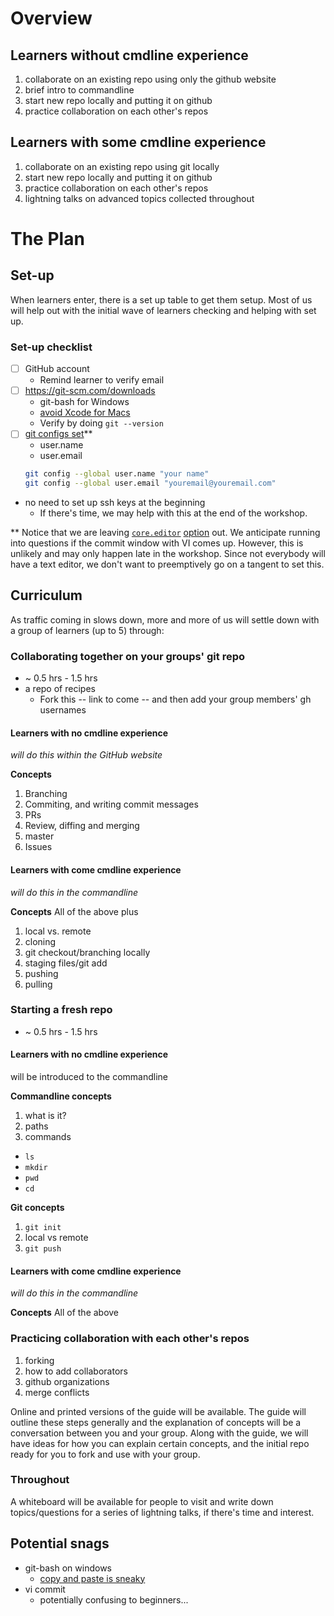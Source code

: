 # Overview

## Learners without cmdline experience

1. collaborate on an existing repo using only the github website
1. brief intro to commandline
1. start new repo locally and putting it on github
1. practice collaboration on each other's repos

## Learners with some cmdline experience

1. collaborate on an existing repo using git locally
1. start new repo locally and putting it on github
1. practice collaboration on each other's repos
1. lightning talks on advanced topics collected throughout

# The Plan

## Set-up

When learners enter, there is a set up table to get them setup.  Most of us will help out with the initial wave of learners checking and helping with set up.

### Set-up checklist
- [ ] GitHub account
  * Remind learner to verify email
- [ ] https://git-scm.com/downloads
  * git-bash for Windows
  * [avoid Xcode for Macs](http://blog.bobbyallen.me/2014/03/07/how-to-install-git-without-having-to-install-xcode-on-macosx/)
  * Verify by doing `git --version`
- [ ] [git configs set](https://git-scm.com/book/en/v2/Getting-Started-First-Time-Git-Setup#Your-Identity)**
  * user.name
  * user.email
  ```bash
  git config --global user.name "your name"
  git config --global user.email "youremail@youremail.com"
  ```
* no need to set up ssh keys at the beginning
  * If there's time, we may help with this at the end of the workshop.

** Notice that we are leaving [`core.editor`](https://help.github.com/articles/associating-text-editors-with-git/) [option](https://git-scm.com/book/en/v2/Getting-Started-First-Time-Git-Setup#Your-Editor) out.  We anticipate running into questions if the commit window with VI comes up.  However, this is unlikely and may only happen late in the workshop.  Since not everybody will have a text editor, we don't want to preemptively go on a tangent to set this.

## Curriculum

As traffic coming in slows down, more and more of us will settle down with a group of learners (up to 5) through:

### Collaborating together on your groups' git repo
  * ~ 0.5 hrs - 1.5 hrs
  * a repo of recipes
    * Fork this -- link to come -- and then add your group members' gh usernames

#### Learners with no cmdline experience
*will do this within the GitHub website*

**Concepts**

1. Branching
1. Commiting, and writing commit messages
1. PRs
1. Review, diffing and merging
1. master
1. Issues

#### Learners with come cmdline experience
*will do this in the commandline*

**Concepts**
All of the above plus

1. local vs. remote
1. cloning
1. git checkout/branching locally
1. staging files/git add
1. pushing
1. pulling

### Starting a fresh repo
  * ~ 0.5 hrs - 1.5 hrs

#### Learners with no cmdline experience
will be introduced to the commandline

**Commandline concepts**

1. what is it?
1. paths
1. commands
  * `ls`
  * `mkdir`
  * `pwd`
  * `cd`

**Git concepts**

1. `git init`
1. local vs remote
1. `git push`

#### Learners with come cmdline experience
*will do this in the commandline*

**Concepts**
All of the above

### Practicing collaboration with each other's repos

1. forking
1. how to add collaborators
1. github organizations
1. merge conflicts

Online and printed versions of the guide will be available.  The guide will outline these steps generally and the explanation of concepts will be a conversation between you and your group.  Along with the guide, we will have ideas for how you can explain certain concepts, and the initial repo ready for you to fork and use with your group.

### Throughout

A whiteboard will be available for people to visit and write down topics/questions for a series of lightning talks, if there's time and interest.

## Potential snags
* git-bash on windows
  * [copy and paste is sneaky](http://stackoverflow.com/questions/2304372/how-do-you-copy-and-paste-into-git-bash)
* vi commit
  * potentially confusing to beginners...
